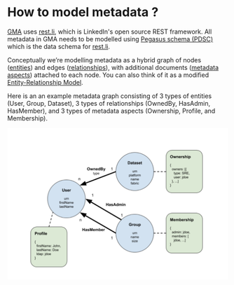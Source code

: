 # How to model metadata ?
[GMA](../what/gma.md) uses [rest.li](https://rest.li), which is LinkedIn's open source REST framework. All metadata in GMA needs to be modelled using [Pegasus schema (PDSC)](https://linkedin.github.io/rest.li/DATA-Data-Schema-and-Templates) which is the data schema for [rest.li](https://rest.li).

Conceptually we’re modelling metadata as a hybrid graph of nodes ([entities](../what/entity.md)) and edges ([relationships](../what/relationship.md)), with additional documents ([metadata aspects](../what/aspect.md)) attached to each node. You can also think of it as a modified [Entity-Relationship Model](https://en.wikipedia.org/wiki/Entity%E2%80%93relationship_model). 

Here is an an example metadata graph consisting of 3 types of entities (User, Group, Dataset), 3 types of relationships (OwnedBy, HasAdmin, HasMember), and 3 types of metadata aspects (Ownership, Profile, and Membership).

![metadata-modeling](../imgs/metadata-modeling.png)
